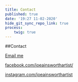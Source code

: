 ```yaml
---
title: Contact
published: true
date: '19:27 11-02-2020'
hide_git_sync_repo_link: true
process:
    twig: true
---
```


##Contact

<a href="mailto:{{'joe@joeainsworth.com'|safe_email}}">
  Email me
</a>

[facebook.com/joeainsworthartist/](https://m.facebook.com/joeainsworthartist/)

[instagram.com/joeainsworthartist](https://instagram.com/joeainsworthartist)

